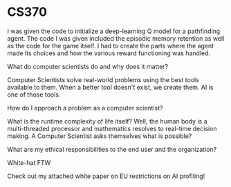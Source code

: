 # CS370

I was given the code to initialize a deep-learning Q model for a pathfinding agent.  The code I was given included the episodic memory retention as well as the code for the game itself.  I had to create the parts where the agent made its choices and how the various reward functioning was handled.

What do computer scientists do and why does it matter?

Computer Scientists solve real-world problems using the best tools available to them.  When a better tool doesn't exist, we create them.  AI is one of those tools.

How do I approach a problem as a computer scientist?

What is the runtime complexity of life itself?  Well, the human body is a multi-threaded processor and mathematics resolves to real-time decision making.  A Computer Scientist asks themselves what is possible?

What are my ethical responsibilities to the end user and the organization?

White-hat FTW

Check out my attached white paper on EU restrictions on AI profiling!
